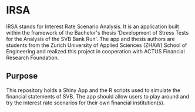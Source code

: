 # IRSA
IRSA stands for Interest Rate Scenario Analysis.
It is an application built within the framework of the Bachelor's thesis 'Development of Stress Tests for the Analysis of the SVB Bank Run'.
The app and thesis authors are students from the Zurich University of Applied Sciences (ZHAW) School of Engineering and realized this project in cooperation with ACTUS Financial Research Foundation.

## Purpose
This repository holds a Shiny App and the R scripts used to simulate the financial statements of SVB. The app should allow users to play around and try the interest rate scenarios for their own financial institution(s).
